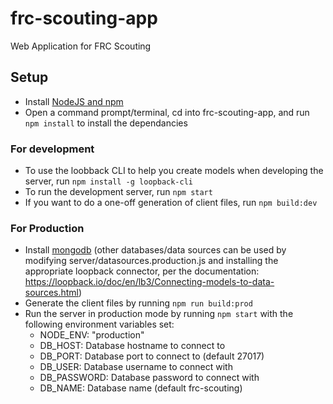 # frc-scouting-app
Web Application for FRC Scouting

## Setup

* Install [NodeJS and npm](https://nodejs.org/en/download/)
* Open a command prompt/terminal, cd into frc-scouting-app, and run `npm install` to install the dependancies

### For development
* To use the loobback CLI to help you create models when developing the server, run `npm install -g loopback-cli`
* To run the development server, run `npm start`
* If you want to do a one-off generation of client files, run `npm build:dev`

### For Production
* Install [mongodb](https://docs.mongodb.com/manual/installation/) (other databases/data sources can be used by modifying
server/datasources.production.js and installing the appropriate loopback connector, per the documentation:
https://loopback.io/doc/en/lb3/Connecting-models-to-data-sources.html)
* Generate the client files by running `npm run build:prod`
* Run the server in production mode by running `npm start` with the following environment variables set:
    * NODE_ENV: "production"
    * DB_HOST: Database hostname to connect to
    * DB_PORT: Database port to connect to (default 27017)
    * DB_USER: Database username to connect with
    * DB_PASSWORD: Database password to connect with
    * DB_NAME: Database name (default frc-scouting)